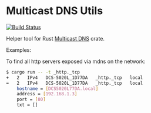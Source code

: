# Multicast DNS Utils

[![Build Status](https://travis-ci.org/fxbox/multicast-dns.svg?branch=master)](https://travis-ci.org/fxbox/multicast-dns-utils)

Helper tool for Rust [Multicast DNS](https://github.com/fxbox/multicast-dns-utils) crate.

Examples:

To find all http servers exposed via mdns on the network:
```bash
$ cargo run -- -t _http._tcp
+   2   IPv4   DCS-5020L_1D77DA   _http._tcp   local
=   2   IPv4   DCS-5020L_1D77DA   _http._tcp   local
    hostname = [DCS5020L77DA.local]
    address = [192.168.1.3]
    port = [80]
    txt = []
```
